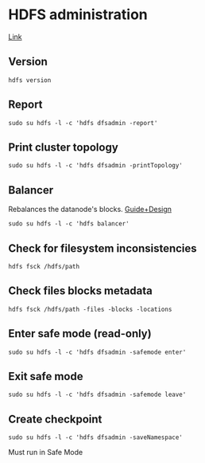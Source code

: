 # HDFS administration
[Link](https://hadoop.apache.org/docs/r2.7.5/hadoop-project-dist/hadoop-hdfs/HDFSCommands.html)

## Version
```
hdfs version
```

## Report
```
sudo su hdfs -l -c 'hdfs dfsadmin -report'
```

## Print cluster topology
```
sudo su hdfs -l -c 'hdfs dfsadmin -printTopology'
```

## Balancer
Rebalances the datanode's blocks.
[Guide+Design](https://issues.apache.org/jira/browse/HADOOP-1652)
```
sudo su hdfs -l -c 'hdfs balancer'
```

## Check for filesystem inconsistencies
```
hdfs fsck /hdfs/path
```

## Check files blocks metadata
```
hdfs fsck /hdfs/path -files -blocks -locations
```

## Enter safe mode (read-only)
```
sudo su hdfs -l -c 'hdfs dfsadmin -safemode enter'
```

## Exit safe mode
```
sudo su hdfs -l -c 'hdfs dfsadmin -safemode leave'
```

## Create checkpoint
```
sudo su hdfs -l -c 'hdfs dfsadmin -saveNamespace'
```
Must run in Safe Mode
